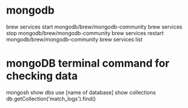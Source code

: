 
# mongodb
brew services start mongodb/brew/mongodb-community
brew services stop mongodb/brew/mongodb-community
brew services restart mongodb/brew/mongodb-community
brew services list 

# mongoDB terminal command for checking data
mongosh
show dbs
use [name of database]
show collections
db.getCollection('match_logs').find()
